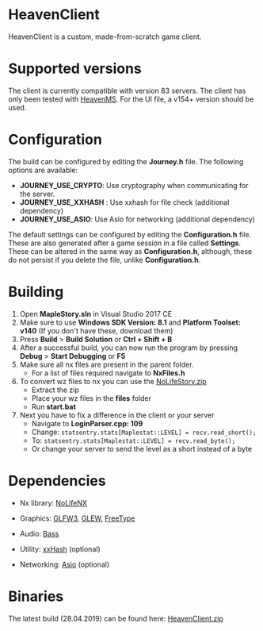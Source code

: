 # HeavenClient
HeavenClient is a custom, made-from-scratch game client.

# Supported versions
The client is currently compatible with version 83 servers.
The client has only been tested with [HeavenMS](https://github.com/ronancpl/HeavenMS).
For the UI file, a v154+ version should be used.

# Configuration
The build can be configured by editing the **Journey.h** file. The following options are available:
- **JOURNEY_USE_CRYPTO**: Use cryptography when communicating for the server.
- **JOURNEY_USE_XXHASH** : Use xxhash for file check (additional dependency)
- **JOURNEY_USE_ASIO**: Use Asio for networking (additional dependency)

The default settings can be configured by editing the **Configuration.h** file. These are also generated after a game session in a file called **Settings**. These can be altered in the same way as **Configuration.h**, although, these do not persist if you delete the file, unlike **Configuration.h**.

# Building
1. Open **MapleStory.sln** in Visual Studio 2017 CE
2. Make sure to use **Windows SDK Version: 8.1** and **Platform Toolset: v140** (If you don't have these, download them)
3. Press **Build** > **Build Solution** or **Ctrl + Shift + B**
4. After a successful build, you can now run the program by pressing **Debug** > **Start Debugging** or **F5**
5. Make sure all nx files are present in the parent folder.
   - For a list of files required navigate to **NxFiles.h**
6. To convert wz files to nx you can use the [NoLifeStory.zip](https://drive.google.com/open?id=1FOYs2qfRd3kWb1bJQnrOeEcSOzop_5gf)
   - Extract the zip
   - Place your wz files in the **files** folder
   - Run **start.bat**
7. Next you have to fix a difference in the client or your server
   - Navigate to **LoginParser.cpp: 109**
   - Change:
`statsentry.stats[Maplestat::LEVEL] = recv.read_short();`
   - To:
`statsentry.stats[Maplestat::LEVEL] = recv.read_byte();`
   - Or change your server to send the level as a short instead of a byte

# Dependencies
- Nx library:
[NoLifeNX](https://github.com/NoLifeDev/NoLifeNx)

- Graphics:
[GLFW3](http://www.glfw.org/download.html), [GLEW](http://glew.sourceforge.net/), [FreeType](http://www.freetype.org/)

- Audio:
[Bass](http://www.un4seen.com/)

- Utility:
[xxHash](https://github.com/Cyan4973/xxHash) (optional)

- Networking:
[Asio](http://think-async.com/) (optional)

# Binaries
The latest build (28.04.2019) can be found here: [HeavenClient.zip](https://drive.google.com/open?id=1FLH1Axsg2Xt0TUq5cJIubwiACaRSL6Vw)